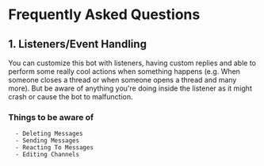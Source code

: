 # Frequently Asked Questions

## 1. Listeners/Event Handling
You can customize this bot with listeners, having custom replies and able to perform some really cool actions when something happens (e.g. When someone closes a thread or when someone opens a thread and many more). But be aware of anything you're doing inside the listener as it might crash or cause the bot to malfunction.
  ### Things to be aware of
      - Deleting Messages
      - Sending Messages
      - Reacting To Messages
      - Editing Channels
